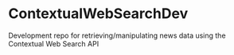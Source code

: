# ContextualWebSearchDev
Development repo for retrieving/manipulating news data using the Contextual Web Search API
